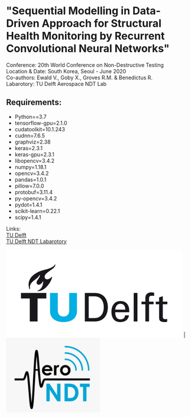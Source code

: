 # "Sequential Modelling in Data-Driven Approach for Structural Health Monitoring by Recurrent Convolutional Neural Networks"

Conference: 20th World Conference on Non-Destructive Testing<br>
Location & Date: South Korea, Seoul - June 2020<br>
Co-authors: Ewald V., Goby X., Groves R.M. & Benedictus R.<br>
Labarotory: TU Delft Aerospace NDT Lab<br>

## Requirements:

- Python==3.7
- tensorflow-gpu=2.1.0
- cudatoolkit=10.1.243
- cudnn=7.6.5
- graphviz=2.38
- keras=2.3.1
- keras-gpu=2.3.1
- libopencv=3.4.2
- numpy=1.18.1
- opencv=3.4.2
- pandas=1.0.1
- pillow=7.0.0
- protobuf=3.11.4
- py-opencv=3.4.2
- pydot=1.4.1
- scikit-learn=0.22.1
- scipy=1.4.1


Links:<br>
[TU Delft](https://www.tudelft.nl/)<br>
[TU Delft NDT Labarotory](https://www.tudelft.nl/en/ae/organisation/departments/aerospace-structures-and-materials/structural-integrity-and-composites/facilities/aerospace-ndt-laboratory/)<br>


![TUDelftLogo](/assets/TUDelftLogo.png) | ![TUDelftNDTLabLogo](/assets/TUDelftNDTLabLogo.PNG)



